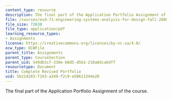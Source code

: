 ```yaml
---
content_type: resource
description: The final part of the Application Portfolio Assignment of the course.
file: /courses/esd-71-engineering-systems-analysis-for-design-fall-2008/5b214283f193a249f2c9e50611344e28_ap_complete.pdf
file_size: 72630
file_type: application/pdf
learning_resource_types:
- Assignments
license: https://creativecommons.org/licenses/by-nc-sa/4.0/
ocw_type: OCWFile
parent_title: Assignments
parent_type: CourseSection
parent_uid: 549db3c7-330e-b0d5-d5b3-218a8dca6dff
resourcetype: Document
title: Complete Revised Portfolio
uid: 5b214283-f193-a249-f2c9-e50611344e28
---
```

The final part of the Application Portfolio Assignment of the course.